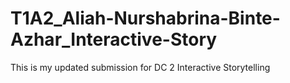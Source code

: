 # T1A2_Aliah-Nurshabrina-Binte-Azhar_Interactive-Story
This is my updated submission for DC 2 Interactive Storytelling 
